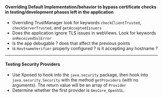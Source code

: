 #### Overriding Default Implementation/behavior to bypass certificate checks in testing/development phases left in the application
- Overriding TrustManager 
look for keywords `checkClientTrusted`, `checkServerTrusted`, and `getAcceptedIssuers`
- Does the application ignore TLS issues in webViews. 
	Look for keywords `onReceivedSslError`
- Is the app debugable ? does that affect the previous points
- is `HostnameVerifier` properly configured ? is it accepting any hostname ?

***

#### Testing Security Providers
- Use Xposed to hook into the `java.security` package, then hook into `java.security.Security` with the method `getProviders` (with no arguments). The return value will be an array of `Provider`
-   Determine whether the first provider is `GmsCore_OpenSSL`.
